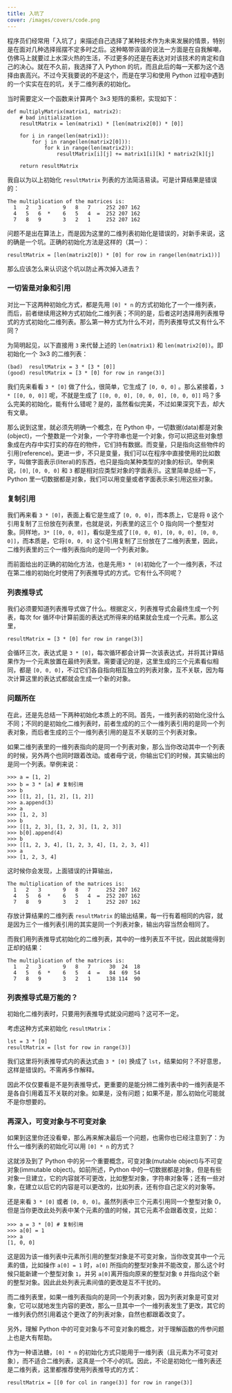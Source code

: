 ```yaml
---
title: 入坑了
cover: /images/covers/code.png
---
```



程序员们经常用「入坑了」来描述自己选择了某种技术作为未来发展的情景，特别是在面对几种选择摇摆不定多时之后。这种略带诙谐的说法一方面是在自我解嘲，仿佛马上就要过上水深火热的生活，不过更多的还是在表达对对该技术的肯定和自己的决心。就在不久前，我选择了入 Python 的坑，而且此后的每一天都为这个选择由衷高兴。不过今天我要说的不是这个，而是在学习和使用 Python 过程中遇到的一个实实在在的坑，关于二维列表的初始化。

当时需要定义一个函数来计算两个 3x3 矩阵的乘积，实现如下：

	def multiplyMatrix(matrix1, matrix2):
		# bad initialization
		resultMatrix = len(matrix1) * [len(matrix2[0]) * [0]]

		for i in range(len(matrix1)):
			for j in range(len(matrix2[0])):
				for k in range(len(matrix2)):
					resultMatrix[i][j] += matrix1[i][k] * matrix2[k][j]

		return resultMatrix

我自以为以上初始化 `resultMatrix` 列表的方法简洁易读。可是计算结果是错误的：

	The multiplication of the matrices is:
	  1   2   3       9   8   7     252 207 162 
	  4   5   6  *    6   5   4  =  252 207 162 
	  7   8   9       3   2   1     252 207 162 

问题不是出在算法上，而是因为这里的二维列表初始化是错误的，对新手来说，这的确是一个坑。正确的初始化方法是这样的（其一）：

	resultMatrix = [len(matrix2[0]) * [0] for row in range(len(matrix1))]

那么应该怎么来认识这个坑以防止再次掉入进去？


### 一切皆是对象和引用

对比一下这两种初始化方式，都是先用 `[0] * n` 的方式初始化了一个一维列表，而后，前者继续用这种方式初始化二维列表；不同的是，后者这时选择用列表推导式的方式初始化二维列表。那么第一种方式为什么不对，而列表推导式又有什么不同？

为简明起见，以下直接用 `3` 来代替上述的 `len(matrix1)` 和 `len(matrix2[0])`。即初始化一个 3x3 的二维列表：
	
	(bad)  resultMatrix = 3 * [3 * [0]]
	(good) resultMatrix = [3 * [0] for row in range(3)]

我们先来看看 `3 * [0]` 做了什么，很简单，它生成了 `[0, 0, 0]` 。那么紧接着，`3 * [[0, 0, 0]]` 呢，不就是生成了 `[[0, 0, 0], [0, 0, 0], [0, 0, 0]]` 吗？多么完美的初始化，能有什么错呢？是的，虽然看似完美，不过如果深究下去，却大有文章。

那么说到这里，就必须先明确一个概念，在 Python 中，一切数据(data)都是对象(object)，一个整数是一个对象，一个字符串也是一个对象，你可以把这些对象想象成在内存中实打实的存在的物件，它们持有数据。而变量，只是指向这些物件的引用(reference)。更进一步，不只是变量，我们可以在程序中直接使用的比如数字，叫做字面表示(literal)的东西，也只是指向某种类型的对象的标识。举例来说，`[0]`, `[0, 0, 0]` 和 `3` 都是相对应类型对象的字面表示。这里简单总结一下，Python 里一切数据都是对象，我们可以用变量或者字面表示来引用这些对象。

### 复制引用

我们再来看 `3 * [0]`，表面上看它是生成了 `[0, 0, 0]`，而本质上，它是将 `0` 这个引用复制了三份放在列表里，也就是说，列表里的这三个 0 指向同一个整型对象。同样地，`3* [[0, 0, 0]]`，看似是生成了`[[0, 0, 0], [0, 0, 0], [0, 0, 0]]`，而本质是，它将`[0, 0, 0]` 这个引用复制了三份放在了二维列表里，因此，二维列表里的三个一维列表指向的是同一个列表对象。

而前面给出的正确的初始化方法，也是先用`3 * [0]`初始化了一个一维列表，不过在第二维的初始化时使用了列表推导式的方式。它有什么不同呢？

### 列表推导式

我们必须要知道列表推导式做了什么。根据定义，列表推导式会最终生成一个列表，每次 for 循环中计算前面的表达式所得来的结果就会生成一个元素。那么这里，

	resultMatrix = [3 * [0] for row in range(3)]

会循环三次，表达式是 `3 * [0]`，每次循环都会计算一次该表达式，并将其计算结果作为一个元素放置在最终列表里。需要谨记的是，这里生成的三个元素看似相同，都是 `[0, 0, 0]`，不过它们各自指向相互独立的列表对象，互不关联，因为每次计算这里的表达式都就会生成一个新的对象。

### 问题所在

在此，还是先总结一下两种初始化本质上的不同。首先，一维列表的初始化没什么不同；不同的是初始化二维列表时，前者生成的的三个一维列表引用的是同一个列表对象，而后者生成的三个一维列表引用的是互不关联的三个列表对象。

如果二维列表里的一维列表指向的是同一个列表对象，那么当你改动其中一个列表的时候，另外两个也同时跟着改动。或者毋宁说，你输出它们的时候，其实输出的是同一个列表。举例来说：

	>>> a = [1, 2]
	>>> b = 3 * [a] # 复制引用
	>>> b
	>>> [[1, 2], [1, 2], [1, 2]]
	>>> a.append(3)
	>>> a
	>>> [1, 2, 3]
	>>> b
	>>> [[1, 2, 3], [1, 2, 3], [1, 2, 3]]
	>>> b[0].append(4)
	>>> b
	>>> [[1, 2, 3, 4], [1, 2, 3, 4], [1, 2, 3, 4]]
	>>> a
	>>> [1, 2, 3, 4]

这时候你会发现，上面错误的计算输出，

	The multiplication of the matrices is:
	  1   2   3       9   8   7     252 207 162 
	  4   5   6  *    6   5   4  =  252 207 162 
	  7   8   9       3   2   1     252 207 162 

存放计算结果的二维列表 `resultMatrix` 的输出结果，每一行有着相同的内容，就是因为三个一维列表引用的其实是同一个列表对象，输出内容当然会相同了。

而我们用列表推导式初始化的二维列表，其中的一维列表互不干扰，因此就能得到正却的结果：

	The multiplication of the matrices is:
	  1   2   3       9   8   7      30  24  18 
	  4   5   6  *    6   5   4  =   84  69  54 
	  7   8   9       3   2   1     138 114  90 

### 列表推导式是万能的？

初始化二维列表时，只要用列表推导式就没问题吗？这可不一定。

考虑这种方式来初始化 `resultMatrix`：

	lst = 3 * [0]
	resultMatrix = [lst for row in range(3)]

我们这里将列表推导式内的表达式由 `3 * [0]` 换成了 `lst`，结果如何？不好意思，这样是错误的。不需再多作解释。

因此不仅仅要看是不是列表推导式，更重要的是能分辨二维列表中的一维列表是不是各自引用着互不关联的对象。如果是，没有问题；如果不是，那么初始化可能就不是你想要的。

### 再深入，可变对象与不可变对象

如果到这里你还没看晕，那么再来解决最后一个问题，也需你也已经注意到了：为什么一维列表的初始化可以用 `[0] * n` 的方式？

这就涉及到了 Python 中的另一个重要概念，可变对象(mutable object)与不可变对象(immutable object)。如前所述，Python 中的一切数据都是对象，但是有些对象一旦建立，它的内容就不可更改，比如整型对象，字符串对象等；还有一些对象，在建立以后它的内容是可以更改的，比如列表，还有你自己定义的对象等。

还是来看 `3 * [0]` 或者 `[0, 0, 0]`。虽然列表中三个元素引用同一个整型对象 0，但是当你更改此处列表中某个元素的值的时候，其它元素不会跟着改变，比如：

	>>> a = 3 * [0] # 复制引用
	>>> a[0] = 1
	>>> a
	[1, 0, 0]

这是因为该一维列表中元素所引用的整型对象是不可变对象，当你改变其中一个元素的值，比如操作 `a[0] = 1` 时，`a[0]` 所指向的整型对象并不能改变，那么这个时候只能新建一个整型对象 `1`，并另 `a[0]`离开指向原来的整型对象 `0` 并指向这个新的整型对象。因此此处列表元素间值的更改是互不干扰的。

而二维列表里，如果一维列表指向的是同一个列表对象，因为列表对象是可变对象，它可以就地发生内容的更改，那么一旦其中一个一维列表发生了更改，其它的一维列表仍然引用着这个更改了的列表对象，自然也都跟着改变了。

另外，理解 Python 中的可变对象与不可变对象的概念，对于理解函数的传参问题上也是大有帮助。

作为一种语法糖，`[0] * n` 的初始化方式只能用于一维列表（且元素为不可变对象），而不适合二维列表，这真是一个不小的坑。因此，不论是初始化一维列表还是二维列表，这里都推荐使用列表推导式的方式：

	resultMatrix = [[0 for col in range(3)] for row in range(3)]



